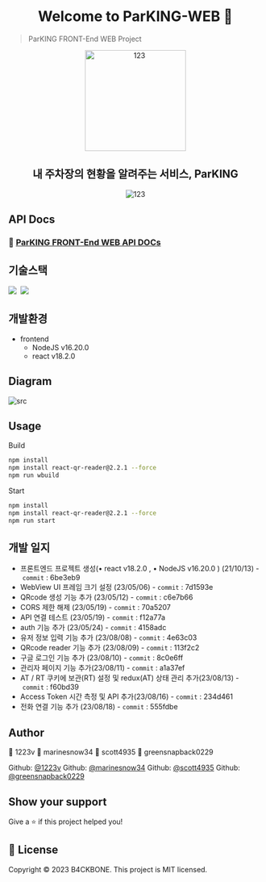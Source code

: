 <h1 align="center">Welcome to ParKING-WEB 👋</h1>

> ParKING FRONT-End WEB Project

<div align=center>
  <img width="200" alt="123" src="https://img1.daumcdn.net/thumb/R1280x0/?scode=mtistory2&fname=https%3A%2F%2Fblog.kakaocdn.net%2Fdn%2FsTaJl%2FbtsrrSgwmfB%2FSXe0UCIJ8qg6lEIDKqdGL0%2Fimg.png">
</div>
<h2 align=center>내 주차장의 현황을 알려주는 서비스, ParKING</h2>
<div align=center>
  <img alt="123" src="https://img1.daumcdn.net/thumb/R1280x0/?scode=mtistory2&fname=https%3A%2F%2Fblog.kakaocdn.net%2Fdn%2FbEvnDt%2FbtsBCZE8g9F%2FxuV4nezJEi5cYpOnTlK4n0%2Fimg.png">
</div>


## API Docs

### 💎 [ParKING FRONT-End WEB API DOCs](https://parking.marinesnow34.com/swagger-ui/index.html#/)


## 기술스택

<p>
  <img src="https://img.shields.io/badge/-React-blue"/>&nbsp
  <img src="https://img.shields.io/badge/-NodeJS-red"/>&nbsp
</p>

## 개발환경

- frontend
  - NodeJS v16.20.0
  - react v18.2.0

## Diagram

![src](https://github.com/B4CK-BONE/ParkingFrontend/assets/78861124/bd57d268-d7fa-45ba-9c48-3c293c2d79fe)



## Usage

Build
```sh
npm install
npm install react-qr-reader@2.2.1 --force
npm run wbuild
```

Start
```sh
npm install
npm install react-qr-reader@2.2.1 --force
npm run start
```

## 개발 일지

- 프론트엔드 프로젝트 생성(• react v18.2.0 , • NodeJS v16.20.0 ) (21/10/13) - `commit` : 6be3eb9
- WebView UI 프레임 크기 설정 (23/05/06)  - `commit` : 7d1593e
- QRcode 생성 기능 추가 (23/05/12)   - `commit` : c6e7b66
- CORS 제한 해제 (23/05/19)   - `commit` : 70a5207
- API 연결 테스트 (23/05/19)  - `commit` : f12a77a
- auth 기능 추가 (23/05/24)  - `commit` : 4158adc
- 유저 정보 입력 기능 추가 (23/08/08)  - `commit` : 4e63c03
- QRcode reader 기능 추가 (23/08/09)  - `commit` : 113f2c2
- 구글 로그인 기능 추가 (23/08/10)  - `commit` : 8c0e6ff
- 관리자 페이지 기능 추가(23/08/11)  - `commit` : a1a37ef
- AT / RT 쿠키에 보관(RT) 설정 및 redux(AT) 상태 관리 추가(23/08/13)  - `commit` : f60bd39
- Access Token 시간 측정 및 API 추가(23/08/16)  - `commit` : 234d461
- 전화 연결 기능 추가 (23/08/18)  - `commit` : 555fdbe


## Author

👤 1223v 👤 marinesnow34 👤 scott4935 👤 greensnapback0229

Github: [@1223v](https://github.com/1223v)
Github: [@marinesnow34](https://github.com/marinesnow34)
Github: [@scott4935](https://github.com/scott4935)
Github: [@greensnapback0229](https://github.com/greensnapback0229)


## Show your support

Give a ⭐️ if this project helped you!

## 📝 License

Copyright © 2023 B4CKBONE.
This project is MIT licensed.   

